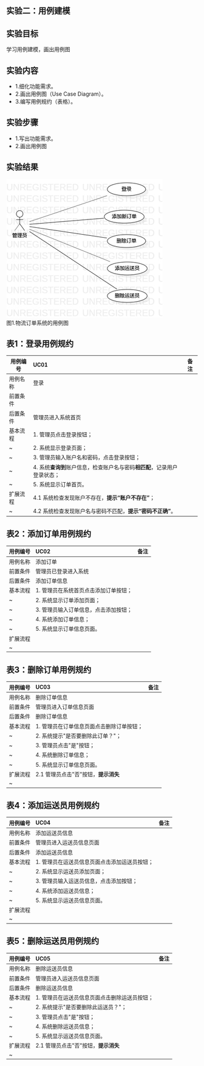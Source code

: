 ## 实验二：用例建模

## 实验目标
学习用例建模，画出用例图

## 实验内容
- 1.细化功能需求。
- 2.画出用例图（Use Case Diagram）。
- 3.编写用例规约（表格）。
## 实验步骤
- 1.写出功能需求。
- 2.画出用例图
## 实验结果
![用例图](./UseCaseDiagram1.jpg)
<br>图1.物流订单系统的用例图<br>
## 表1：登录用例规约  

用例编号  | UC01 | 备注  
-|:-|-  
用例名称  | 登录  |   
前置条件  |      |    
后置条件  | 管理员进入系统首页     |   
基本流程  | 1. 管理员点击登录按钮；  |   
~| 2. 系统显示登录页面；  |   
~| 3. 管理员输入账户名和密码，点击登录按钮；  |   
~| 4. 系统**查询到**账户信息，检查账户名与密码**相匹配**，记录用户登录状态；  |   
~| 5. 系统显示订单首页。  |  
扩展流程  | 4.1 系统检查发现账户不存在，**提示“账户不存在”**；  |  
~| 4.2 系统检查发现账户名与密码不匹配，**提示“密码不正确”**。  |  

## 表2：添加订单用例规约 

用例编号  | UC02 | 备注  
-|:-|-  
用例名称  | 添加订单  |   
前置条件  |管理员已登录进入系统|    
后置条件  | 添加订单信息 |   
基本流程  | 1. 管理员在系统首页点击添加订单按钮；  |   
~| 2. 系统显示订单添加页面；  |   
~| 3. 管理员输入订单信息，点击添加按钮；  |   
~| 4. 系统添加订单信息；  |   
~| 5. 系统显示订单信息页面。  |  
扩展流程  |   |  
~|  |  

## 表3：删除订单用例规约 

用例编号  | UC03 | 备注  
-|:-|-  
用例名称  | 删除订单信息  |   
前置条件  |管理员进入订单信息页面|    
后置条件  | 删除订单信息 |   
基本流程  | 1. 管理员在订单信息页面点击删除订单按钮；  |   
~| 2. 系统提示"是否要删除此订单？"；  |   
~| 3. 管理员点击"是"按钮；  |   
~| 4. 系统删除订单信息；  |   
~| 5. 系统显示订单信息页面。  |  
扩展流程  | 2.1 管理员点击"否"按钮，**提示消失** |  
~|  |  

## 表4：添加运送员用例规约 

用例编号  | UC04 | 备注  
-|:-|-  
用例名称  | 添加运送员信息  |   
前置条件  |管理员进入运送员信息页面|    
后置条件  | 添加运送员信息 |   
基本流程  | 1. 管理员在运送员信息页面点击添加运送员按钮；  |   
~| 2. 系统显示运送员添加页面；  |   
~| 3. 管理员输入运送员信息，点击添加按钮；  |   
~| 4. 系统添加运送员信息；  |   
~| 5. 系统显示运送员信息页面。  |  
扩展流程  |   |  
~|  |  

## 表5：删除运送员用例规约 

用例编号  | UC05 | 备注  
-|:-|-  
用例名称  | 删除运送员信息  |   
前置条件  |管理员进入运送员信息页面|    
后置条件  | 删除运送员信息 |   
基本流程  | 1. 管理员在运送员信息页面点击删除运送员按钮；  |   
~| 2. 系统提示"是否要删除此运送员？"；  |   
~| 3. 管理员点击"是"按钮；  |   
~| 4. 系统删除运送员信息；  |   
~| 5. 系统显示运送员信息页面。  |  
扩展流程  | 2.1 管理员点击"否"按钮，**提示消失** |  
~|  |  
